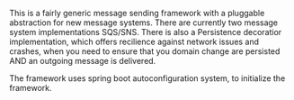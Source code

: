 This is a fairly generic message sending framework with a pluggable abstraction for new message systems. 
There are currently two message system implementations SQS/SNS. There is also a Persistence decoratior implementation, which offers recilience against network issues and crashes, when you need to ensure that you domain change are persisted AND an outgoing message is delivered.

The framework uses spring boot autoconfiguration system, to initialize the framework.
